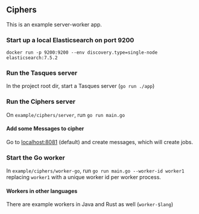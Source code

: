 ## Ciphers

This is an example server-worker app.

### Start up a local Elasticsearch on port 9200

`docker run -p 9200:9200 --env discovery.type=single-node elasticsearch:7.5.2`

### Run the Tasques server

In the project root dir, start a Tasques server (`go run ./app`)

### Run the Ciphers server

On `example/ciphers/server`, run `go run main.go`

#### Add some Messages to cipher

Go to [localhost:8081](http://localhost:8081) (default) and create messages, which will create jobs.

### Start the Go worker

In `example/ciphers/worker-go`, run `go run main.go --worker-id worker1` replacing `worker1` with a unique worker id 
per worker process.

#### Workers in other languages

There are example workers in Java and Rust as well (`worker-$lang`)